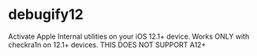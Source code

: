 # debugify12
Activate Apple Internal utilities on your iOS 12.1+ device. Works ONLY with checkra1n on 12.1+ devices. THIS DOES NOT SUPPORT A12+
